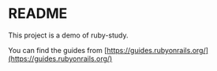 # README

This project is a demo of ruby-study.

You can find the guides from [https://guides.rubyonrails.org/](https://guides.rubyonrails.org/)
